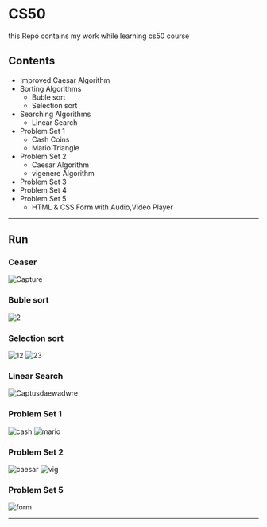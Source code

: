 # CS50
this Repo contains my work while learning cs50 course 

## Contents 
- Improved Caesar Algorithm
- Sorting Algorithms 
  + Buble sort
  + Selection sort
- Searching Algorithms 
  + Linear Search
- Problem Set 1
  + Cash Coins 
  + Mario Triangle
- Problem Set 2
  + Caesar Algorithm
  + vigenere Algorithm
- Problem Set 3
- Problem Set 4
- Problem Set 5
  + HTML & CSS Form with Audio,Video Player    
  
---
## Run

### Ceaser
  ![Capture](https://user-images.githubusercontent.com/49106965/60903405-17026280-a226-11e9-84eb-789c4edcf9df.JPG)

### Buble sort 
  ![2](https://user-images.githubusercontent.com/49106965/60912293-e62c2880-a239-11e9-81a5-291707cef55b.JPG)
### Selection sort 
  ![12](https://user-images.githubusercontent.com/49106965/60931340-11c90600-a26e-11e9-90b7-0fbad0e9046c.JPG)
  ![23](https://user-images.githubusercontent.com/49106965/60931440-7ab07e00-a26e-11e9-849c-dd968086b954.JPG)


  
### Linear Search
  ![Captusdaewadwre](https://user-images.githubusercontent.com/49106965/60918897-41b1e280-a249-11e9-9f26-ec1eebf65fd3.JPG)

### Problem Set 1 
  ![cash](https://user-images.githubusercontent.com/49106965/61474125-c1703900-a93c-11e9-91de-a2d53697e817.JPG)
  ![mario](https://user-images.githubusercontent.com/49106965/61474516-ace07080-a93d-11e9-8d05-01694145ea12.JPG)
  
### Problem Set 2
  ![caesar](https://user-images.githubusercontent.com/49106965/61474594-d7322e00-a93d-11e9-981d-90a569862b40.JPG)
  ![vig](https://user-images.githubusercontent.com/49106965/61474689-fd57ce00-a93d-11e9-84e8-289742903d9f.JPG)
 
### Problem Set 5
  ![form](https://user-images.githubusercontent.com/49106965/61475034-c59d5600-a93e-11e9-81dc-1daa2d84ba48.JPG)

---
